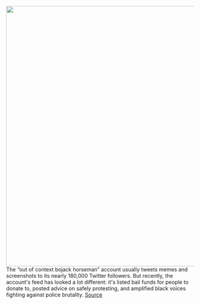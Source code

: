 <img src='https://cdn.vox-cdn.com/thumbor/UF4P-cIqWMbx2E3EpsNbm054ax4=/0x111:1431x954/1200x800/filters:focal(602x363:830x591)/cdn.vox-cdn.com/uploads/chorus_image/image/66885513/oocbojack.0.jpg' width='700px' /><br/>
The “out of context bojack horseman” account usually tweets memes and screenshots to its nearly 180,000 Twitter followers. But recently, the account's feed has looked a lot different: it's listed bail funds for people to donate to, posted advice on safely protesting, and amplified black voices fighting against police brutality.
<a href='https://www.theverge.com/2020/6/2/21277584/twitter-protests-out-of-context-accounts-police-brutality-platform'> Source <a/>